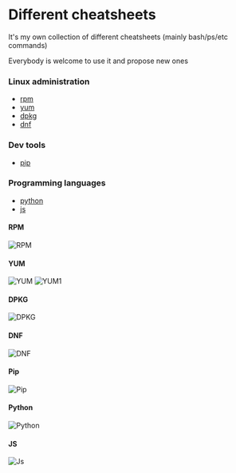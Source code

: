 # Different cheatsheets

It's my own collection of different cheatsheets (mainly bash/ps/etc commands)

Everybody is welcome to use it and propose new ones

### Linux administration

- [rpm](#RPM)
- [yum](#YUM)
- [dpkg](#DPKG)
- [dnf](#DNF)

### Dev tools

- [pip](#Pip)

### Programming languages

- [python](#Python)
- [js](#JS)

#### RPM
![RPM](https://github.com/SvyatoslavFedynyak/cheatsheets/blob/master/files/rpm.jpg)

#### YUM
![YUM](https://github.com/SvyatoslavFedynyak/cheatsheets/blob/master/files/yum.png)
![YUM1](https://github.com/SvyatoslavFedynyak/cheatsheets/blob/master/files/yum1.png)

#### DPKG
![DPKG](https://github.com/SvyatoslavFedynyak/cheatsheets/blob/master/files/deb.jpg)

#### DNF
![DNF](https://github.com/SvyatoslavFedynyak/cheatsheets/blob/master/files/dnf.jpg)

#### Pip
![Pip](https://github.com/SvyatoslavFedynyak/cheatsheets/blob/master/files/pip.jpg)

#### Python
![Python](https://github.com/SvyatoslavFedynyak/cheatsheets/blob/master/files/python_cheatsheet.png)

#### JS
![Js](https://github.com/SvyatoslavFedynyak/cheatsheets/blob/master/files/js_cheatsheet.png)
